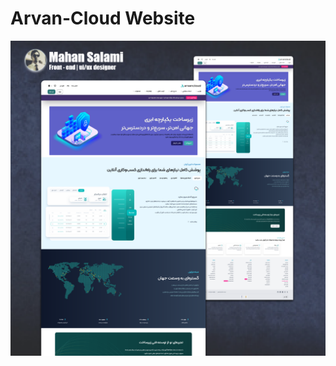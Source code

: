 # Arvan-Cloud Website
![Example](https://github.com/mahan-salami/Arvan-Cloud.github.io/blob/main/arvan.png)
